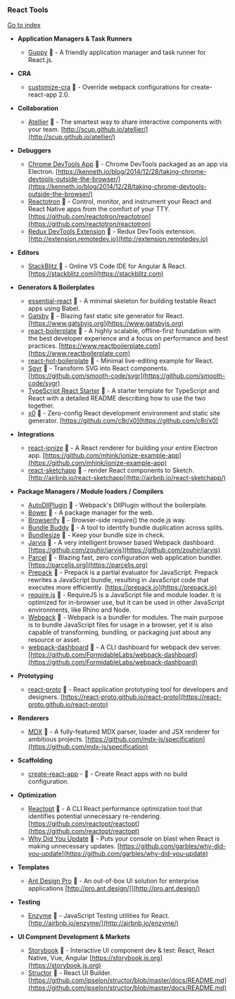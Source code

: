 ### React Tools
[Go to index](https://github.com/cdleon/awesome-front-end#index)

- **Application Managers & Task Runners**
  * [Guppy](https://github.com/joshwcomeau/guppy) :gift_heart: - A friendly application manager and task runner for React.js.

- **CRA**
  * [customize-cra](https://github.com/arackaf/customize-cra) :gift_heart: - Override webpack configurations for create-react-app 2.0.

- **Collaboration**

  * [Atellier](https://github.com/scup/atellier) :gift_heart: - The smartest way to share interactive components with your team. [http://scup.github.io/atellier/](http://scup.github.io/atellier/)

- **Debuggers**

  * [Chrome DevTools App](https://github.com/auchenberg/chrome-devtools-app) :gift_heart: - Chrome DevTools packaged as an app via Electron. [https://kenneth.io/blog/2014/12/28/taking-chrome-devtools-outside-the-browser/](https://kenneth.io/blog/2014/12/28/taking-chrome-devtools-outside-the-browser/)
  * [Reactotron](https://github.com/reactotron/reactotron) :gift_heart: - Control, monitor, and instrument your React and React Native apps from the comfort of your TTY. [https://github.com/reactotron/reactotron](https://github.com/reactotron/reactotron)
  * [Redux DevTools Extension](https://github.com/zalmoxisus/redux-devtools-extension) :gift_heart: - Redux DevTools extension. [http://extension.remotedev.io](http://extension.remotedev.io)

- **Editors**

  * [StackBlitz ](https://github.com/stackblitz/core) :gift_heart: - Online VS Code IDE for Angular & React. [https://stackblitz.com](https://stackblitz.com)

- **Generators & Boilerplates**

  * [essential-react](https://github.com/pheuter/essential-react) :gift_heart: - A minimal skeleton for building testable React apps using Babel.
  * [Gatsby](https://github.com/gatsbyjs/gatsby) :gift_heart: - Blazing fast static site generator for React. [https://www.gatsbyjs.org](https://www.gatsbyjs.org)
  * [react-boilerplate](https://github.com/react-boilerplate/react-boilerplate) :gift_heart: - A highly scalable, offline-first foundation with the best developer experience and a focus on performance and best practices. [https://www.reactboilerplate.com](https://www.reactboilerplate.com)
  * [react-hot-boilerplate](https://github.com/gaearon/react-hot-boilerplate) :gift_heart: - Minimal live-editing example for React.
  * [Sgvr](https://github.com/smooth-code/svgr) :gift_heart: - Transform SVG into React components. [https://github.com/smooth-code/svgr](https://github.com/smooth-code/svgr)
  * [TypeScript React Starter](https://github.com/Microsoft/TypeScript-React-Starter) :gift_heart: - A starter template for TypeScript and React with a detailed README describing how to use the two together.
  * [x0](https://github.com/c8r/x0) :gift_heart: - Zero-config React development environment and static site generator. [https://github.com/c8r/x0](https://github.com/c8r/x0)

- **Integrations**

  * [react-ionize](https://github.com/mhink/react-ionize) :gift_heart: - A React renderer for building your entire Electron app. [https://github.com/mhink/ionize-example-app](https://github.com/mhink/ionize-example-app)
  * [react-sketchapp](https://github.com/airbnb/react-sketchapp) :gift_heart: - render React components to Sketch. [http://airbnb.io/react-sketchapp](http://airbnb.io/react-sketchapp/)

- **Package Managers / Module loaders / Compilers**

  * [AutoDllPlugin](https://github.com/asfktz/autodll-webpack-plugin) :gift_heart: - Webpack's DllPlugin without the boilerplate.
  * [Bower](https://github.com/bower/bower) :gift_heart: - A package manager for the web.
  * [Browserify](https://github.com/substack/node-browserify) :gift_heart: - Browser-side require() the node.js way.
  * [Bundle Buddy](https://github.com/samccone/bundle-buddy) :gift_heart: - A tool to identify bundle duplication across splits.
  * [Bundlesize](https://github.com/siddharthkp/bundlesize) :gift_heart: - Keep your bundle size in check.
  * [Jarvis](https://github.com/zouhir/jarvis) :gift_heart: - A very intelligent browser based Webpack dashboard. [https://github.com/zouhir/jarvis](https://github.com/zouhir/jarvis)
  * [Parcel](https://github.com/parcel-bundler/parcel) :gift_heart: - Blazing fast, zero configuration web application bundler. [https://parceljs.org](https://parceljs.org)
  * [Prepack](https://github.com/facebook/prepack) :gift_heart: - Prepack is a partial evaluator for JavaScript. Prepack rewrites a JavaScript bundle, resulting in JavaScript code that executes more efficiently. [https://prepack.io](https://prepack.io)
  * [require.js](https://github.com/requirejs/requirejs) :gift_heart: - RequireJS is a JavaScript file and module loader. It is optimized for in-browser use, but it can be used in other JavaScript environments, like Rhino and Node.
  * [Webpack](https://github.com/webpack/webpack) :gift_heart: - Webpack is a bundler for modules. The main purpose is to bundle JavaScript files for usage in a browser, yet it is also capable of transforming, bundling, or packaging just about any resource or asset.
  * [webpack-dashboard](https://github.com/FormidableLabs/webpack-dashboard) :gift_heart: - A CLI dashboard for webpack dev server. [https://github.com/FormidableLabs/webpack-dashboard](https://github.com/FormidableLabs/webpack-dashboard)

- **Prototyping**
  * [react-proto](https://github.com/React-Proto/react-proto) :gift_heart: - React application prototyping tool for developers and designers. [https://react-proto.github.io/react-proto](https://react-proto.github.io/react-proto)

- **Renderers**

  * [MDX](https://github.com/mdx-js/mdx) :gift_heart: - A fully-featured MDX parser, loader and JSX renderer for ambitious projects. [https://github.com/mdx-js/specification](https://github.com/mdx-js/specification)

- **Scaffolding**
  * [create-react-app](https://github.com/facebook/create-react-app) - :gift_heart: - Create React apps with no build configuration.

- **Optimization**

  * [Reactopt](https://github.com/reactopt/reactopt) :gift_heart: - A CLI React performance optimization tool that identifies potential unnecessary re-rendering. [https://github.com/reactopt/reactopt](https://github.com/reactopt/reactopt)
  * [Why Did You Update](https://github.com/garbles/why-did-you-update) :gift_heart: - Puts your console on blast when React is making unnecessary updates. [https://github.com/garbles/why-did-you-update](https://github.com/garbles/why-did-you-update)

- **Templates**

  * [Ant Design Pro](https://github.com/ant-design/ant-design-pro) :gift_heart: - An out-of-box UI solution for enterprise applications [http://pro.ant.design/]](http://pro.ant.design/)
  
- **Testing**
  * [Enzyme](https://github.com/airbnb/enzyme) :gift_heart: - JavaScript Testing utilities for React. [http://airbnb.io/enzyme/](http://airbnb.io/enzyme/)

- **UI Compnent Development & Markets**

  * [Storybook](https://github.com/storybooks/storybook) :gift_heart: - Interactive UI component dev & test: React, React Native, Vue, Angular [https://storybook.js.org](https://storybook.js.org)
  * [Structor](https://github.com/ipselon/structor) :gift_heart: - React UI Builder. [https://github.com/ipselon/structor/blob/master/docs/README.md](https://github.com/ipselon/structor/blob/master/docs/README.md)
